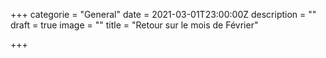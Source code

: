 +++
categorie = "General"
date = 2021-03-01T23:00:00Z
description = ""
draft = true
image = ""
title = "Retour sur le mois de Février"

+++
